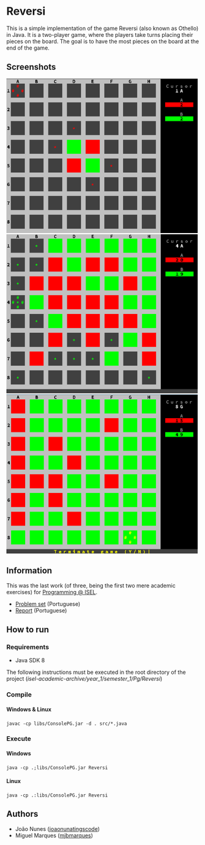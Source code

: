 # Reversi

This is a simple implementation of the game Reversi (also known as Othello) in Java. 
It is a two-player game, where the players take turns placing their pieces on the board. 
The goal is to have the most pieces on the board at the end of the game.

## Screenshots
<img alt="Beginning of game" src="docs/screenshots/begin.png" width="500">
<img alt="Middle of game" src="docs/screenshots/game.png" width="500">
<img alt="Game over" src="docs/screenshots/game_over.png" width="500">

## Information
This was the last work (of three, being the first two mere academic exercises) for [Programming @ ISEL](https://www.isel.pt/en/leic/programming).

- [Problem set](docs/reversi.pdf) (Portuguese)
- [Report](docs/report.pdf) (Portuguese)

## How to run

### Requirements
- Java SDK 8

The following instructions must be executed in the root directory of the project (_isel-academic-archive/year_1/semester_1/Pg/Reversi_)

### Compile

#### Windows & Linux
`javac -cp libs/ConsolePG.jar -d . src/*.java`

### Execute

#### Windows
`java -cp .;libs/ConsolePG.jar Reversi`

#### Linux
`java -cp .:libs/ConsolePG.jar Reversi`

## Authors
- João Nunes ([joaonunatingscode](https://github.com/joaonunatingscode))
- Miguel Marques ([mjbmarques](https://github.com/mjbmarques))